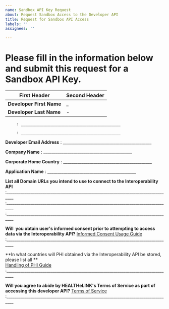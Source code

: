 ```yaml
---
name: Sandbox API Key Request
about: Request Sandbox Access to the Developer API
title: Request for Sandbox API Access
labels: ''
assignees: ''

---
```


# Please fill in the information below and submit this request for a Sandbox API Key.

First Header | Second Header
------------ | -------------
**Developer First Name**  | _
**Developer Last Name**  | -

         : ____________________________________________

         : ____________________________________________

**Developer Email Address**    : ____________________________________________

**Company Name**                  : ____________________________________________

**Corporate Home Country**   : ____________________________________________

**Application Name**               : ____________________________________________

**List all Domain URLs you intend to use to connect to the Interoperability API**
:__________________________________________________________________________________
:__________________________________________________________________________________
:__________________________________________________________________________________

**Will  you obtain user's informed consent prior to attempting to access data via the Interoperability API?**  [Informed Consent Usage Guide ](http://github.com)
:__________________________________________________________________________________

**In what countries will PHI obtained via the Interoperability API be stored, please list all **  
[Handling of PHI Guide ](http://github.com)
:__________________________________________________________________________________

**Will you agree to abide by HEALTHeLINK's Terms of Service as part of accessing this developer API?**  [Terms of Service ](http://github.com)
:__________________________________________________________________________________
